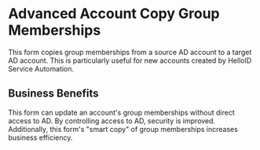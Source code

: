 # Advanced Account Copy Group Memberships

This form copies group memberships from a source AD account to a target AD account. This is particularly useful for new accounts created by HelloID Service Automation. 

## Business Benefits

This form can update an account's group memberships without direct access to AD. By controlling access to AD, security is improved. Additionally, this form's "smart copy" of group memberships increases business efficiency.
